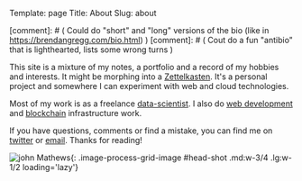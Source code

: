 Template: page
Title: About
Slug: about

[comment]: # ( Could do "short" and "long" versions of the bio (like in https://brendangregg.com/bio.html) )
[comment]: # ( Cout do a fun "antibio" that is lighthearted, lists some wrong turns )

This site is a mixture of my notes, a portfolio and a record of my hobbies and
interests. It might be morphing into a
[Zettelkasten](https://en.wikipedia.org/wiki/Zettelkasten). It's a personal
project and somewhere I can experiment with web and cloud technologies.

Most of my work is as a freelance
[data-scientist]({filename}/pages/azure-image-recognition-demo.md). I also do
[web development]({filename}/pages/website-analytics.md) and
<a href="https://johnmathews.is/category/technical/cryptocurrencies.html">blockchain</a> infrastructure work.

If you have questions, comments or find a mistake, you can find me on
[twitter](https://twitter.com/johnmathews) or [email](mailto:mthwsjc@gmail.com). Thanks for reading!

![john Mathews]({static}/images/john_headshot.jpg){: .image-process-grid-image #head-shot .md:w-3/4 .lg:w-1/2 loading='lazy'}

<script> $("#head-shot").css({"margin-left": "0"}); </script>
